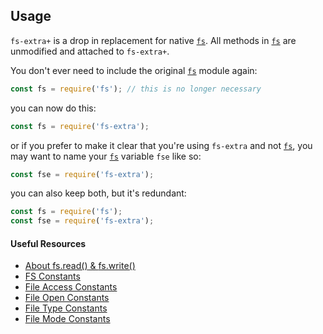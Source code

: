 Usage
-----

`fs-extra+` is a drop in replacement for native [`fs`](http://nodejs.org/docs/latest/api/fs.html). All methods in [`fs`](http://nodejs.org/docs/latest/api/fs.html) are unmodified and attached to `fs-extra+`.

You don't ever need to include the original [`fs`](http://nodejs.org/docs/latest/api/fs.html) module again:

```js
const fs = require('fs'); // this is no longer necessary
```

you can now do this:

```js
const fs = require('fs-extra');
```

or if you prefer to make it clear that you're using `fs-extra` and not [`fs`](http://nodejs.org/docs/latest/api/fs.html), you may want
to name your [`fs`](http://nodejs.org/docs/latest/api/fs.html) variable `fse` like so:

```js
const fse = require('fs-extra');
```

you can also keep both, but it's redundant:

```js
const fs = require('fs');
const fse = require('fs-extra');
```

#### Useful Resources
- [About ](#about-fsread--fswrite)[fs.read()](#fsread)[ & ](#about-fsread--fswrite)[fs.write()](#fswrite)
- [FS Constants](#fs-constants)
- [File Access Constants](#file-access-constants)
- [File Open Constants](#file-open-constants)
- [File Type Constants](#file-type-constants)
- [File Mode Constants](#file-mode-constants)